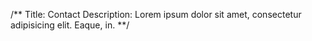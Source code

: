 /**
Title: Contact
Description: Lorem ipsum dolor sit amet, consectetur adipisicing elit. Eaque, in.
**/

